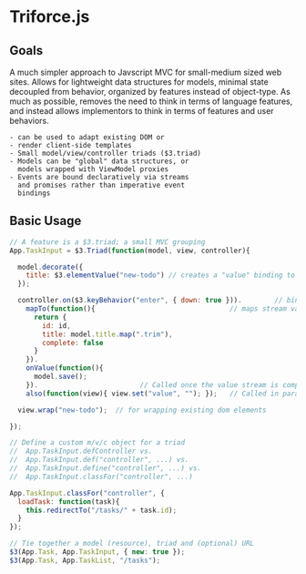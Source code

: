 # Triforce.js

## Goals

  A much simpler approach to Javscript MVC for small-medium sized web sites. Allows for lightweight data structures for models, minimal state decoupled from behavior, organized by features instead of object-type. As much as possible, removes the need to think in terms of language features, and instead allows implementors to think in terms of features and user behaviors.

    - can be used to adapt existing DOM or
    - render client-side templates
    - Small model/view/controller triads ($3.triad)
    - Models can be "global" data structures, or
      models wrapped with ViewModel proxies
    - Events are bound declaratively via streams
      and promises rather than imperative event
      bindings

## Basic Usage

```javascript
// A feature is a $3.triad; a small MVC grouping
App.TaskInput = $3.Triad(function(model, view, controller){

  model.decorate({
    title: $3.elementValue("new-todo") // creates a "value" binding to element with id "task-input"
  });

  controller.on($3.keyBehavior("enter", { down: true })).        // binds to keydown of view's element
    mapTo(function(){                                 // maps stream values to new model instances
      return {
        id: id,
        title: model.title.map(".trim"),
        complete: false
      }
    }).
    onValue(function(){
      model.save();
    }).                         // Called once the value stream is complete
    also(function(view){ view.set("value", ""); });   // Called in parallel to the event binding

  view.wrap("new-todo");  // for wrapping existing dom elements

});

// Define a custom m/v/c object for a triad
//  App.TaskInput.defController vs.
//  App.TaskInput.def("controller", ...) vs.
//  App.TaskInput.define("controller", ...) vs.
//  App.TaskInput.classFor("controller", ...)

App.TaskInput.classFor("controller", {
  loadTask: function(task){
    this.redirectTo("/tasks/" + task.id);
  }
});

// Tie together a model (resource), triad and (optional) URL
$3(App.Task, App.TaskInput, { new: true });
$3(App.Task, App.TaskList, "/tasks");
```

